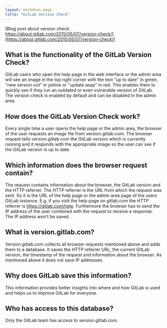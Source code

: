 ```yaml
---
layout: markdown_page
title: "GitLab Version Check"
---
```


[Blog post about version check: https://about.gitlab.com/2015/05/07/version-check/](https://about.gitlab.com/2015/05/07/version-check/)

## What is the functionality of the GitLab Version Check?

GitLab users who open the help page in the web interface or the admin area 
will see an image in the top right corner with the text "up to date" in green,
"new version out" in yellow or "update asap" in red. This enables them to
quickly see if they run an outdated or even vulnerable version of GitLab. 
The version check is enabled by default and can be disabled in the admin area.

## How does the GitLab Version Check work?

Every single time a user opens the help page or the admin area,
the browser of the user requests an image file from version.gitlab.com.
The browser request tells version.gitlab.com the GitLab version which is
currently running and it responds with the appropriate image so the
user can see if the GitLab version is up to date.

## Which information does the browser request contain?

The request contains information about the browser, the
GitLab version and the HTTP referrer. The HTTP referrer is the URL from
which the request was sent. So it is the URL of the help page or the admin
area page of the users GitLab instance. E.g. if you visit the help page on
gitlab.com the HTTP referrer is https://gitlab.com/help. Furthermore the
browser has to send the IP address of the user combined with the request to
receive a response. The IP address won't be saved.

## What is version.gitlab.com?

Version.gitlab.com collects all browser requests mentioned above and adds
them to a database. It saves the HTTP referrer URL, the current GitLab version,
the timestamp of the request and information about the browser. As mentioned
above it does not save IP addresses.

## Why does GitLab save this information?

This information provides better insights into where and how GitLab is
used and helps us to improve GitLab for everyone.

## Who has access to this database?

Only the GitLab team has access to version.gitlab.com.
